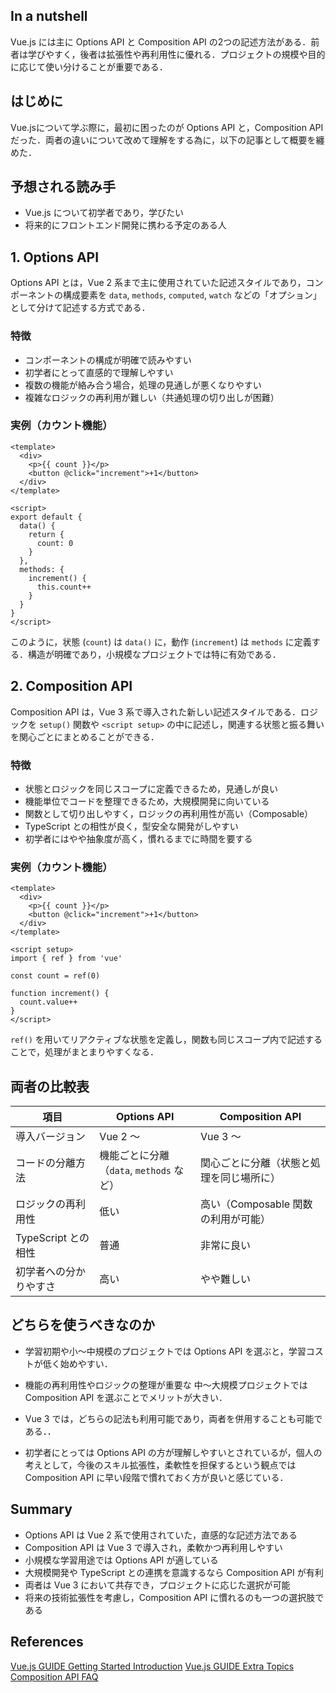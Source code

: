 

## In a nutshell
Vue.js には主に Options API と Composition API の2つの記述方法がある．前者は学びやすく，後者は拡張性や再利用性に優れる．プロジェクトの規模や目的に応じて使い分けることが重要である．


## はじめに
Vue.jsについて学ぶ際に，最初に困ったのが Options API と，Composition APIだった．両者の違いについて改めて理解をする為に，以下の記事として概要を纏めた．


## 予想される読み手
 - Vue.js について初学者であり，学びたい
 - 将来的にフロントエンド開発に携わる予定のある人


## 1. Options API

Options API とは，Vue 2 系まで主に使用されていた記述スタイルであり，コンポーネントの構成要素を `data`, `methods`, `computed`, `watch` などの「オプション」として分けて記述する方式である．

### 特徴

- コンポーネントの構成が明確で読みやすい  
- 初学者にとって直感的で理解しやすい  
- 複数の機能が絡み合う場合，処理の見通しが悪くなりやすい  
- 複雑なロジックの再利用が難しい（共通処理の切り出しが困難）

### 実例（カウント機能）

```vue
<template>
  <div>
    <p>{{ count }}</p>
    <button @click="increment">+1</button>
  </div>
</template>

<script>
export default {
  data() {
    return {
      count: 0
    }
  },
  methods: {
    increment() {
      this.count++
    }
  }
}
</script>
```

このように，状態 (`count`) は `data()` に，動作 (`increment`) は `methods` に定義する．構造が明確であり，小規模なプロジェクトでは特に有効である．



## 2. Composition API
Composition API は，Vue 3 系で導入された新しい記述スタイルである．ロジックを `setup()` 関数や `<script setup>` の中に記述し，関連する状態と振る舞いを関心ごとにまとめることができる．

### 特徴

- 状態とロジックを同じスコープに定義できるため，見通しが良い  
- 機能単位でコードを整理できるため，大規模開発に向いている  
- 関数として切り出しやすく，ロジックの再利用性が高い（Composable）  
- TypeScript との相性が良く，型安全な開発がしやすい  
- 初学者にはやや抽象度が高く，慣れるまでに時間を要する  

### 実例（カウント機能）

```vue
<template>
  <div>
    <p>{{ count }}</p>
    <button @click="increment">+1</button>
  </div>
</template>

<script setup>
import { ref } from 'vue'

const count = ref(0)

function increment() {
  count.value++
}
</script>
```

`ref()` を用いてリアクティブな状態を定義し，関数も同じスコープ内で記述することで，処理がまとまりやすくなる．



## 両者の比較表

| 項目                   | Options API                             | Composition API                            |
|------------------------|------------------------------------------|--------------------------------------------|
| 導入バージョン         | Vue 2 〜                                | Vue 3 〜                                   |
| コードの分離方法       | 機能ごとに分離（`data`, `methods` など）| 関心ごとに分離（状態と処理を同じ場所に） |
| ロジックの再利用性     | 低い                                    | 高い（Composable 関数の利用が可能）      |
| TypeScript との相性    | 普通                                    | 非常に良い                                 |
| 初学者への分かりやすさ | 高い                                    | やや難しい                                 |


## どちらを使うべきなのか

 - 学習初期や小〜中規模のプロジェクトでは Options API を選ぶと，学習コストが低く始めやすい．  
 - 機能の再利用性やロジックの整理が重要な 中〜大規模プロジェクトでは Composition API を選ぶことでメリットが大きい．  
 - Vue 3 では，どちらの記法も利用可能であり，両者を併用することも可能である．．

 - 初学者にとっては Options API の方が理解しやすいとされているが，個人の考えとして，今後のスキル拡張性，柔軟性を担保するという観点ではComposition API に早い段階で慣れておく方が良いと感じている．

## Summary

 - Options API は Vue 2 系で使用されていた，直感的な記述方法である
 - Composition API は Vue 3 で導入され，柔軟かつ再利用しやすい
 - 小規模な学習用途では Options API が適している
 - 大規模開発や TypeScript との連携を意識するなら Composition API が有利
 - 両者は Vue 3 において共存でき，プロジェクトに応じた選択が可能
 - 将来の技術拡張性を考慮し，Composition API に慣れるのも一つの選択肢である

## References

[Vue.js GUIDE Getting Started Introduction](https://vuejs.org/guide/introduction.html)
[Vue.js GUIDE Extra Topics Composition API FAQ](https://vuejs.org/guide/extras/composition-api-faq.html)













